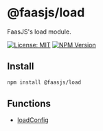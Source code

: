 # @faasjs/load

FaasJS's load module.

[![License: MIT](https://img.shields.io/npm/l/@faasjs/load.svg)](https://github.com/faasjs/faasjs/blob/main/packages/load/LICENSE)
[![NPM Version](https://img.shields.io/npm/v/@faasjs/load.svg)](https://www.npmjs.com/package/@faasjs/load)

## Install

```sh
npm install @faasjs/load
```

## Functions

- [loadConfig](functions/loadConfig.md)
